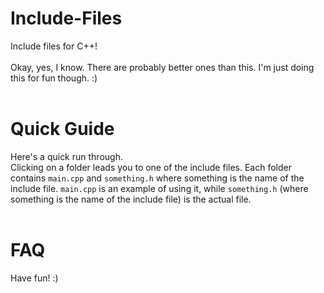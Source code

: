 # Include-Files <h><h/>

Include files for C++!<br><br>
Okay, yes, I know. There are probably better ones than this. I'm just doing this for fun though. :) <br><br>

# Quick Guide <h><h/>
Here's a quick run through. <br>
Clicking on a folder leads you to one of the include files. Each folder contains `main.cpp` and `something.h` where something is the name of the include file. `main.cpp` is an example of using it, while `something.h` (where something is the name of the include file) is the actual file. <br><br>

# FAQ
  
Have fun! :)
